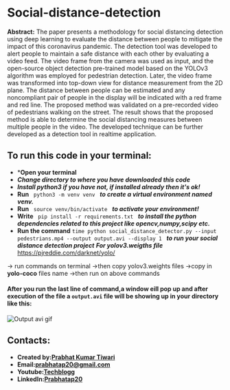 # Social-distance-detection
**Abstract:**
The paper presents a methodology for social distancing detection using deep learning to evaluate the distance between people to mitigate the impact of this coronavirus pandemic. The detection tool was developed to alert people to maintain a safe distance with each other by evaluating a video feed. The video frame from the camera was used as input, and the open-source object detection pre-trained model based on the YOLOv3 algorithm was employed for pedestrian detection. Later, the video frame was transformed into top-down view for distance measurement from the 2D plane. The distance between people can be estimated and any noncompliant pair of people in the display will be indicated with a red frame and red line. The proposed method was validated on a pre-recorded video of pedestrians walking on the street. The result shows that the proposed method is able to determine the social distancing measures between multiple people in the video. The developed technique can be further developed as a detection tool in realtime application.
## To run this code in your terminal:
* ***Open your terminal**
* ***Change directory to where you have downloaded this code***
* ***Install python3 if you have not, if installed already then it's ok!***
* **Run**  `  python3 -m venv venv  ` ***to create a virtual environment named venv.***
* **Run**   `  source venv/bin/activate  ` 
***to activate your environment!***
* **Write**   `  pip install -r requirements.txt  ` 
***to install the python dependencies related to this project like opencv,numpy,scipy etc.***
* **Run the command** `time python social_distance_detector.py --input pedestrians.mp4 --output output.avi --display 1
` ***to run your social distance detection project***
***For yolov3.weigths file***
https://pjreddie.com/darknet/yolo/

-> run commands on terminal
->then copy yolov3.weights files
->copy in **yolo-coco** files name
->then run on above commands

#### After you run the last line of command,a window eill pop up and after execution of the file a `output.avi` file will be showing up in your directory like this:
![Output avi gif](https://github.com/abd-shoumik/Social-distance-detection/blob/master/social%20distance%20detection.gif)


## Contacts:
* **Created by:[Prabhat Kumar Tiwari](https://github.com/Prabhatap20)**
* **Email:[prabhatap20@gmail.com](https://prabhatap@gmail.com)**
* **Youtube:[Techblogg](https://www.youtube.com/channel/UCFtcOBIMoHlg_Opo2t_jTsA)**
* **LinkedIn:[Prabhatap20](https://www.linkedin.com/in/prabhatap20)**

